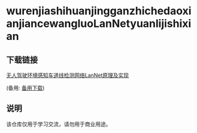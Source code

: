 # wurenjiashihuanjingganzhichedaoxianjiancewangluoLanNetyuanlijishixian

## 下载链接
[无人驾驶环境感知车道线检测网络LanNet原理及实现](https://pan.quark.cn/s/f3c26672949a) 

(备用: [备用下载](https://pan.baidu.com/s/1-XmRmjpBzEq7xCnaa-gnxg?pwd=1234))

## 说明

该仓库仅用于学习交流，请勿用于商业用途。
